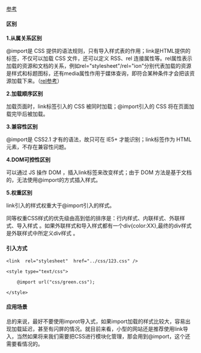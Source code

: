 [参考](https://juejin.im/post/6844903796686979086)



#### 区别

**1.从属关系区别**

@import是 CSS 提供的语法规则，只有导入样式表的作用；link是HTML提供的标签，不仅可以加载 CSS 文件，还可以定义 RSS、rel 连接属性等。rel属性表示加载的资源和文档的关系，例如rel="stylesheet"/rel="ion"分别代表加载的资源是样式和标题图标，还有media属性作用于媒体查询，即符合某种条件才会把该资源加载下来。（[rel参考](https://developer.mozilla.org/zh-CN/docs/Web/HTML/Element/link)）

**2.加载顺序区别**

加载页面时，link标签引入的 CSS 被同时加载；@import引入的 CSS 将在页面加载完毕后被加载。

**3.兼容性区别**

@import是 CSS2.1 才有的语法，故只可在 IE5+ 才能识别；link标签作为 HTML 元素，不存在兼容性问题。

**4.DOM可控性区别**

可以通过 JS 操作 DOM ，插入link标签来改变样式；由于 DOM 方法是基于文档的，无法使用@import的方式插入样式。

**5.权重区别**

link引入的样式权重大于@import引入的样式。

同等权重CSS样式的优先级由高到低的排序是：行内样式、内联样式、外联样式、导入样式 。如果外联样式和导入样式都有一个div{color:XX},最终的div样式是外联样式中所定义div样式 。







#### 引入方式

```
<link  rel="stylesheet"  href="../css/123.css" />

<style type="text/css">   

    @import url("css/green.css");

</style>
```







#### 应用场景

总的来说，最好不要使用improt导入式，如果import加载的样式比较大，容易出现加载延迟，甚至有闪屏的情况。就目前来看，小型的网站还是推荐使用link导入，当然如果将来我们需要把CSS进行模块化管理，那会用到@import，这个还需要看情况的。

